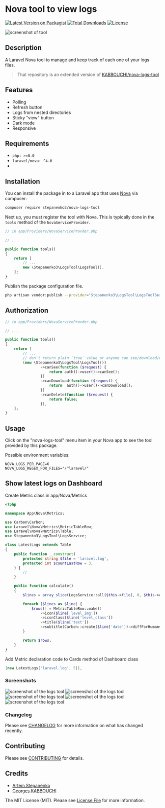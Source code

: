 # Nova tool to view logs

[![Latest Version on Packagist](https://img.shields.io/packagist/v/stepanenko3/nova-logs-tool.svg?style=flat-square)](https://packagist.org/packages/stepanenko3/nova-logs-tool)
[![Total Downloads](https://img.shields.io/packagist/dt/stepanenko3/nova-logs-tool.svg?style=flat-square)](https://packagist.org/packages/stepanenko3/nova-logs-tool)
[![License](https://poser.pugx.org/stepanenko3/nova-logs-tool/license)](https://packagist.org/packages/stepanenko3/nova-logs-tool)

![screenshot of tool](screenshots/tool.png)

## Description

A Laravel Nova tool to manage and keep track of each one of your logs files.

> That repository is an extended version of [KABBOUCHI/nova-logs-tool](https://github.com/KABBOUCHI/nova-logs-tool)

## Features

- Polling
- Refresh button
- Logs from nested directories
- Sticky "view" button
- Dark mode
- Responsive

## Requirements

- `php: >=8.0`
- `laravel/nova: ^4.0`
- 
## Installation

You can install the package in to a Laravel app that uses [Nova](https://nova.laravel.com) via composer:

```bash
composer require stepanenko3/nova-logs-tool
```

Next up, you must register the tool with Nova. This is typically done in the `tools` method of the `NovaServiceProvider`.

```php
// in app/Providers/NovaServiceProvder.php

// ...

public function tools()
{
    return [
        // ...
        new \Stepanenko3\LogsTool\LogsTool(),
    ];
}
```

Publish the package configuration file.

```bash
php artisan vendor:publish --provider="Stepanenko3\LogsTool\LogsToolServiceProvider"
```

## Authorization
```php
// in app/Providers/NovaServiceProvder.php

// ...

public function tools()
{
    return [
        // ...
        // don't return plain `true` value or anyone can see/download/delete the logs, make sure to check if user has permission.
        (new \Stepanenko3\LogsTool\LogsTool())
                ->canSee(function ($request) {
                    return auth()->user()->canSee(); 
                })
                ->canDownload(function ($request) {
                    return  auth()->user()->canDownload();
                })
                ->canDelete(function ($request) {
                    return false;
                }),
    ];
}
```

## Usage

Click on the "nova-logs-tool" menu item in your Nova app to see the tool provided by this package.

Possible environment variables:

``` env
NOVA_LOGS_PER_PAGE=6
NOVA_LOGS_REGEX_FOR_FILES="/^laravel/"
```

## Show latest logs on Dashboard

Create Metric class in app/Nova/Metrics

```php
<?php

namespace App\Nova\Metrics;

use Carbon\Carbon;
use Laravel\Nova\Metrics\MetricTableRow;
use Laravel\Nova\Metrics\Table;
use Stepanenko3\LogsTool\LogsService;

class LatestLogs extends Table
{
    public function __construct(
        protected string $file = 'laravel.log',
        protected int $countLastRow = 3,
    ) {
        //
    }

    public function calculate()
    {
        $lines = array_slice(LogsService::all($this->file), 0, $this->countLastRow);

        foreach ($lines as $line) {
            $rows[] = MetricTableRow::make()
                ->icon($line['level_img'])
                ->iconClass($line['level_class'])
                ->title($line['text'])
                ->subtitle(Carbon::create($line['date'])->diffForHumans());
        }

        return $rows;
    }
}
```

Add Metric declaration code to Cards method of Dashboard class

```php
(new LatestLogs('laravel.log', 5)),
```

### Screenshots

![screenshot of the logs tool](screenshots/tool-dark.png)
![screenshot of the logs tool](screenshots/tool-detail.png)
![screenshot of the logs tool](screenshots/tool-detail-dark.png)
![screenshot of the logs tool](screenshots/tool-mobile.png)
![screenshot of the logs tool](screenshots/tool-mobile-dark.png)

### Changelog

Please see [CHANGELOG](CHANGELOG.md) for more information on what has changed recently.

## Contributing

Please see [CONTRIBUTING](CONTRIBUTING.md) for details.

## Credits

- [Artem Stepanenko](https://github.com/stepanenko3)
- [Georges KABBOUCHI](https://github.com/kabbouchi)

The MIT License (MIT). Please see [License File](LICENSE.md) for more information.
